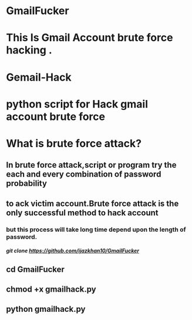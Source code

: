 # GmailFucker
# This Is Gmail Account brute force hacking .

# Gemail-Hack
# python script for Hack gmail account brute force
# What is brute force attack?
## In brute force attack,script or program try the each and every combination of password probability
## to ack victim account.Brute force attack is the only successful method to hack account
### but this process will take long time depend upon the length of password.
##### git clone https://github.com/ijazkhan10/GmailFucker
## cd GmailFucker
## chmod +x gmailhack.py
## python gmailhack.py
